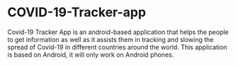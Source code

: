# COVID-19-Tracker-app
Covid-19 Tracker App is an android-based application that helps the people to get information as well as it assists them in tracking and slowing the spread of Covid-19 in different countries around the world. This application is based on Android, it will only work on Android phones.
